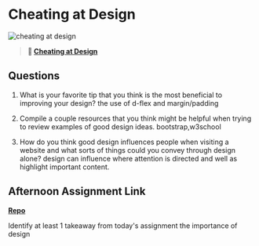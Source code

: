 # Cheating at Design

![cheating at design](https://bcw.blob.core.windows.net/public/img/courses/5247609446691139)

> **📖 [Cheating at Design](https://codeworksacademy.com/fs-student-guide/resources/wk1/04-Cheating-at-Design)**

## Questions

1. What is your favorite tip that you think is the most beneficial to improving your design?
the use of d-flex and margin/padding

2. Compile a couple resources that you think might be helpful when trying to review examples of good design ideas.
bootstrap,w3school

3. How do you think good design influences people when visiting a website and what sorts of things could you convey through design alone?
design can influence where attention is directed and well as highlight important content.

## Afternoon Assignment Link

**[Repo](https://github.com/brysonrupp/<ASSIGNMENT_REPO>)**

Identify at least 1 takeaway from today's assignment
the importance of design
